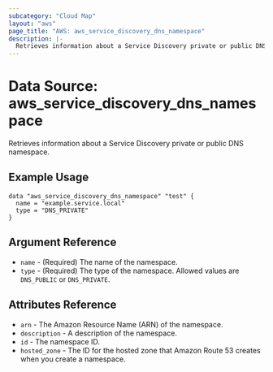 ```yaml
---
subcategory: "Cloud Map"
layout: "aws"
page_title: "AWS: aws_service_discovery_dns_namespace"
description: |-
  Retrieves information about a Service Discovery private or public DNS namespace.
---
```


# Data Source: aws_service_discovery_dns_namespace

Retrieves information about a Service Discovery private or public DNS namespace.

## Example Usage

```hcl
data "aws_service_discovery_dns_namespace" "test" {
  name = "example.service.local"
  type = "DNS_PRIVATE"
}
```

## Argument Reference

* `name` - (Required) The name of the namespace.
* `type` - (Required) The type of the namespace. Allowed values are `DNS_PUBLIC` or `DNS_PRIVATE`.

## Attributes Reference

* `arn` - The Amazon Resource Name (ARN) of the namespace.
* `description` - A description of the namespace.
* `id` - The namespace ID.
* `hosted_zone` - The ID for the hosted zone that Amazon Route 53 creates when you create a namespace.
